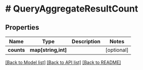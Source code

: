 # # QueryAggregateResultCount

## Properties

| Name       | Type                | Description | Notes      |
| ---------- | ------------------- | ----------- | ---------- |
| **counts** | **map[string,int]** |             | [optional] |

[[Back to Model list]](../../README.md#models) [[Back to API list]](../../README.md#endpoints) [[Back to README]](../../README.md)
